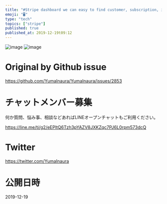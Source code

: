 ```yaml
---
title: "#Stripe dashboard we can easy to find customer, subscription, invoice "
emoji: "🖥"
type: "tech"
topics: ["stripe"]
published: true
published_at: 2019-12-19t09:12
---
```


![image](https://user-images.githubusercontent.com/13635059/71041616-dad81400-216c-11ea-8785-f300b635fb9b.png)
![image](https://user-images.githubusercontent.com/13635059/71041617-db70aa80-216c-11ea-9208-12de91946d98.png)


# Original by Github issue

https://github.com/YumaInaura/YumaInaura/issues/2853








<!-- Update From Qiita API -->

# チャットメンバー募集


何か質問、悩み事、相談などあればLINEオープンチャットもご利用ください。

https://line.me/ti/g2/eEPltQ6Tzh3pYAZV8JXKZqc7PJ6L0rpm573dcQ





# Twitter


https://twitter.com/YumaInaura


<!-- Update From Qiita API -->



# 公開日時

2019-12-19
